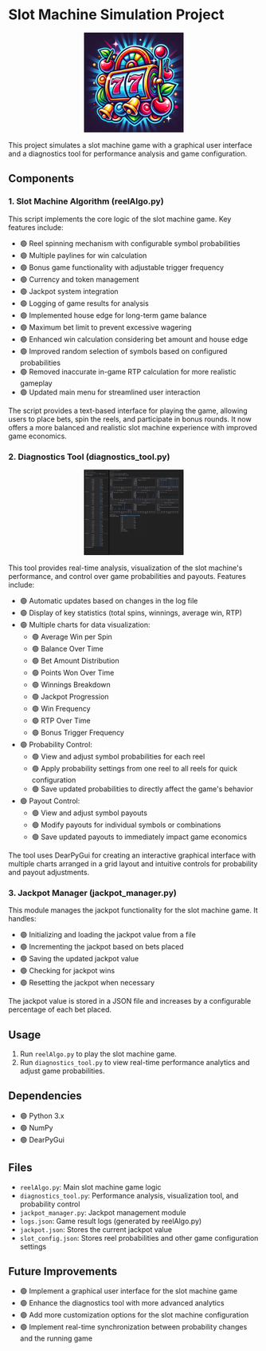 # Slot Machine Simulation Project

<p align="center">
  <img src="icon.png" alt="Slot Machine Simulation Project Icon" width="200">
</p>

This project simulates a slot machine game with a graphical user interface and a diagnostics tool for performance analysis and game configuration.

## Components

### 1. Slot Machine Algorithm (reelAlgo.py)

This script implements the core logic of the slot machine game. Key features include:

- 🟢 Reel spinning mechanism with configurable symbol probabilities
- 🟢 Multiple paylines for win calculation
- 🟢 Bonus game functionality with adjustable trigger frequency
- 🟢 Currency and token management
- 🟢 Jackpot system integration
- 🟢 Logging of game results for analysis
- 🟢 Implemented house edge for long-term game balance
- 🟢 Maximum bet limit to prevent excessive wagering
- 🟢 Enhanced win calculation considering bet amount and house edge
- 🟢 Improved random selection of symbols based on configured probabilities
- 🟢 Removed inaccurate in-game RTP calculation for more realistic gameplay
- 🟢 Updated main menu for streamlined user interaction

The script provides a text-based interface for playing the game, allowing users to place bets, spin the reels, and participate in bonus rounds. It now offers a more balanced and realistic slot machine experience with improved game economics.

### 2. Diagnostics Tool (diagnostics_tool.py)
<p align="center">
  <img src="diagnostics.png" alt="Slot Machine Simulation Project Icon" width="200">
</p>
This tool provides real-time analysis, visualization of the slot machine's performance, and control over game probabilities and payouts. Features include:

- 🟢 Automatic updates based on changes in the log file
- 🟢 Display of key statistics (total spins, winnings, average win, RTP)
- 🟢 Multiple charts for data visualization:
  - 🟢 Average Win per Spin
  - 🟢 Balance Over Time
  - 🟢 Bet Amount Distribution
  - 🟢 Points Won Over Time
  - 🟢 Winnings Breakdown
  - 🟢 Jackpot Progression
  - 🟢 Win Frequency
  - 🟢 RTP Over Time
  - 🟢 Bonus Trigger Frequency
- 🟢 Probability Control:
  - 🟢 View and adjust symbol probabilities for each reel
  - 🟢 Apply probability settings from one reel to all reels for quick configuration
  - 🟢 Save updated probabilities to directly affect the game's behavior
- 🟢 Payout Control:
  - 🟢 View and adjust symbol payouts
  - 🟢 Modify payouts for individual symbols or combinations
  - 🟢 Save updated payouts to immediately impact game economics

The tool uses DearPyGui for creating an interactive graphical interface with multiple charts arranged in a grid layout and intuitive controls for probability and payout adjustments.

### 3. Jackpot Manager (jackpot_manager.py)

This module manages the jackpot functionality for the slot machine game. It handles:

- 🟢 Initializing and loading the jackpot value from a file
- 🟢 Incrementing the jackpot based on bets placed
- 🟢 Saving the updated jackpot value
- 🟢 Checking for jackpot wins
- 🟢 Resetting the jackpot when necessary

The jackpot value is stored in a JSON file and increases by a configurable percentage of each bet placed.

## Usage

1. Run `reelAlgo.py` to play the slot machine game.
2. Run `diagnostics_tool.py` to view real-time performance analytics and adjust game probabilities.

## Dependencies

- 🟢 Python 3.x
- 🟢 NumPy
- 🟢 DearPyGui

## Files

- `reelAlgo.py`: Main slot machine game logic
- `diagnostics_tool.py`: Performance analysis, visualization tool, and probability control
- `jackpot_manager.py`: Jackpot management module
- `logs.json`: Game result logs (generated by reelAlgo.py)
- `jackpot.json`: Stores the current jackpot value
- `slot_config.json`: Stores reel probabilities and other game configuration settings

## Future Improvements

- 🟢 Implement a graphical user interface for the slot machine game
- 🟢 Enhance the diagnostics tool with more advanced analytics
- 🟢 Add more customization options for the slot machine configuration
- 🟢 Implement real-time synchronization between probability changes and the running game